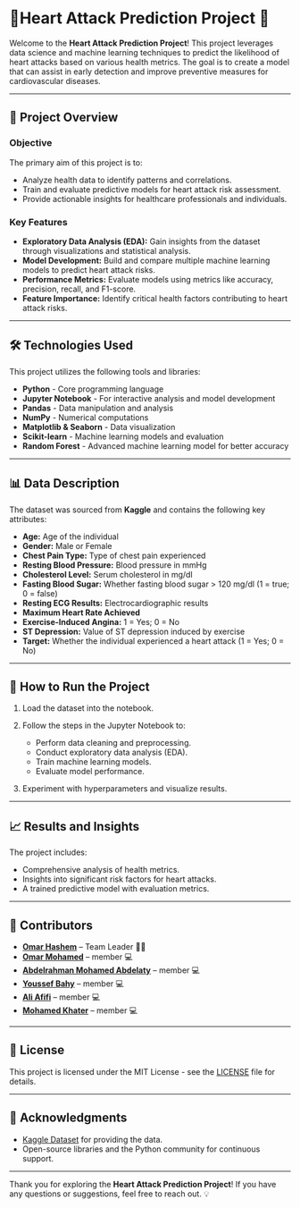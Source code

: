 # 🌟**Heart Attack Prediction Project** 🌟

Welcome to the **Heart Attack Prediction Project**! This project leverages data science and machine learning techniques to predict the likelihood of heart attacks based on various health metrics. The goal is to create a model that can assist in early detection and improve preventive measures for cardiovascular diseases.

---

## 🌟 **Project Overview**

### **Objective**
The primary aim of this project is to:
- Analyze health data to identify patterns and correlations.
- Train and evaluate predictive models for heart attack risk assessment.
- Provide actionable insights for healthcare professionals and individuals.

### **Key Features**
- **Exploratory Data Analysis (EDA):** Gain insights from the dataset through visualizations and statistical analysis.
- **Model Development:** Build and compare multiple machine learning models to predict heart attack risks.
- **Performance Metrics:** Evaluate models using metrics like accuracy, precision, recall, and F1-score.
- **Feature Importance:** Identify critical health factors contributing to heart attack risks.

---

## 🛠️ **Technologies Used**

This project utilizes the following tools and libraries:

- **Python** - Core programming language
- **Jupyter Notebook** - For interactive analysis and model development
- **Pandas** - Data manipulation and analysis
- **NumPy** - Numerical computations
- **Matplotlib & Seaborn** - Data visualization
- **Scikit-learn** - Machine learning models and evaluation
- **Random Forest** - Advanced machine learning model for better accuracy

---

## 📊 **Data Description**

The dataset was sourced from **Kaggle** and contains the following key attributes:

- **Age:** Age of the individual
- **Gender:** Male or Female
- **Chest Pain Type:** Type of chest pain experienced
- **Resting Blood Pressure:** Blood pressure in mmHg
- **Cholesterol Level:** Serum cholesterol in mg/dl
- **Fasting Blood Sugar:** Whether fasting blood sugar > 120 mg/dl (1 = true; 0 = false)
- **Resting ECG Results:** Electrocardiographic results
- **Maximum Heart Rate Achieved**
- **Exercise-Induced Angina:** 1 = Yes; 0 = No
- **ST Depression:** Value of ST depression induced by exercise
- **Target:** Whether the individual experienced a heart attack (1 = Yes; 0 = No)

---

## 🧪 **How to Run the Project**

1. Load the dataset into the notebook.
2. Follow the steps in the Jupyter Notebook to:
   - Perform data cleaning and preprocessing.
   - Conduct exploratory data analysis (EDA).
   - Train machine learning models.
   - Evaluate model performance.

3. Experiment with hyperparameters and visualize results.

---

## 📈 **Results and Insights**

The project includes:
- Comprehensive analysis of health metrics.
- Insights into significant risk factors for heart attacks.
- A trained predictive model with evaluation metrics.

---

## 👥 **Contributors**

- **[Omar Hashem](https://github.com/omarhashem80)** – Team Leader 👨‍💻
- **[Omar Mohamed](https://github.com/OmarMoh44)** – member 💻
- **[Abdelrahman Mohamed Abdelaty](https://github.com/Abdelrahman-Mohamed-Abdelaty)** – member 💻
- **[Youssef Bahy](https://github.com/Youssef-Bahy-Youssef)** – member 💻
- **[Ali Afifi](https://github.com/Ali-Afifi-Hussain)** – member 💻
- **[Mohamed Khater](https://github.com/Mo-Khater)** – member 💻
---

## 📝 **License**

This project is licensed under the MIT License - see the [LICENSE](LICENSE) file for details.

---

## 🙌 **Acknowledgments**

- [Kaggle Dataset](https://www.kaggle.com/) for providing the data.
- Open-source libraries and the Python community for continuous support.

---

Thank you for exploring the **Heart Attack Prediction Project**! If you have any questions or suggestions, feel free to reach out. 💡

